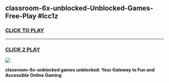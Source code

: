 
## classroom-6x-unblocked-Unblocked-Games-Free-Play #lcc1z
<h3>
<a href="https://us.freeplayer.one?title=classroom-6x-unblocked&ref=9M">CLICK TO PLAY</a></h3>
<hr>

<h3>
<a href="https://us.freeplayer.one?title=classroom-6x-unblocked&ref=9M">CLICK 2 PLAY</a>
  
</h3>

<a href="https://us.freeplayer.one?title=classroom-6x-unblocked&ref=9M"><img src="https://clearcache.store/games.png"></a>


**classroom-6x-unblocked games unblocked: Your Gateway to Fun and Accessible Online Gaming**

